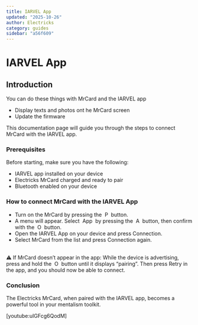 ```yaml
---
title: IARVEL App
updated: "2025-10-26"
author: Electricks
category: guides
sidebar: "a56f609"
---
```


# IARVEL App

## Introduction

You can do these things with MrCard and the IARVEL app

- Display texts and photos ont he MrCard screen
- Update the firmware

This documentation page will guide you through the steps to connect MrCard with the IARVEL app.

### Prerequisites

Before starting, make sure you have the following:

- IARVEL app installed on your device
- Electricks MrCard charged and ready to pair
- Bluetooth enabled on your device

### How to connect MrCard with the IARVEL App

- Turn on the MrCard by pressing the  P  button.
- A menu will appear. Select  App  by pressing the  A  button, then confirm with the  O  button.
- Open the IARVEL App on your device and press Connection.
- Select MrCard from the list and press Connection again.                                                                                       

⚠️ If MrCard doesn’t appear in the app:
While the device is advertising, press and hold the  O  button until it displays “pairing”. Then press Retry in the app, and you should now be able to connect.

### Conclusion

The Electricks MrCard, when paired with the IARVEL app, becomes a powerful tool in your mentalism toolkit.

[youtube:uIGFcg6QodM]